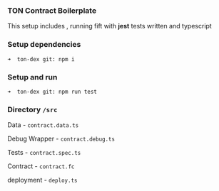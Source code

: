 ### TON Contract Boilerplate

This setup includes , running fift with **jest** tests written and typescript

### Setup dependencies
``` 
➜  ton-dex git: npm i 
```
### Setup and run
```
➜  ton-dex git: npm run test 
```

### Directory  `/src`

Data -          `contract.data.ts`

Debug Wrapper - `contract.debug.ts`

Tests -         `contract.spec.ts`

Contract -      `contract.fc`

deployment -    `deploy.ts`